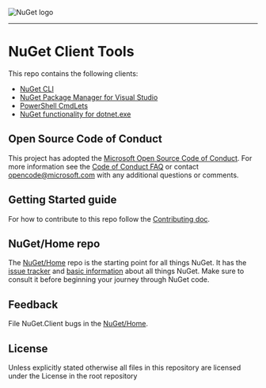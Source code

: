 ﻿![NuGet logo](https://raw.githubusercontent.com/NuGet/Home/dev/resources/nuget.png)

-----

# NuGet Client Tools

This repo contains the following clients:

- [NuGet CLI](https://docs.microsoft.com/nuget/tools/nuget-exe-cli-reference)
- [NuGet Package Manager for Visual Studio](https://docs.microsoft.com/nuget/tools/package-manager-ui)
- [PowerShell CmdLets](https://docs.microsoft.com/nuget/tools/powershell-reference)
- [NuGet functionality for dotnet.exe](https://docs.microsoft.com/en-us/dotnet/core/tools/dotnet)

## Open Source Code of Conduct

This project has adopted the [Microsoft Open Source Code of Conduct](https://opensource.microsoft.com/codeofconduct/). For more information see the [Code of Conduct FAQ](https://opensource.microsoft.com/codeofconduct/faq/) or contact [opencode@microsoft.com](mailto:opencode@microsoft.com) with any additional questions or comments.

## Getting Started guide

For how to contribute to this repo follow the [Contributing doc](CONTRIBUTING.md).

## NuGet/Home repo

The [NuGet/Home](https://github.com/nuget/Home) repo is the starting point for all things NuGet. It has the [issue tracker](https://github.com/nuget/home/issues) and [basic information](https://github.com/nuget/home) about all things NuGet. Make sure to consult it before beginning your journey through NuGet code.

## Feedback

File NuGet.Client bugs in the [NuGet/Home](https://github.com/nuget/home/issues).

## License

Unless explicitly stated otherwise all files in this repository are licensed under the License in the root repository

